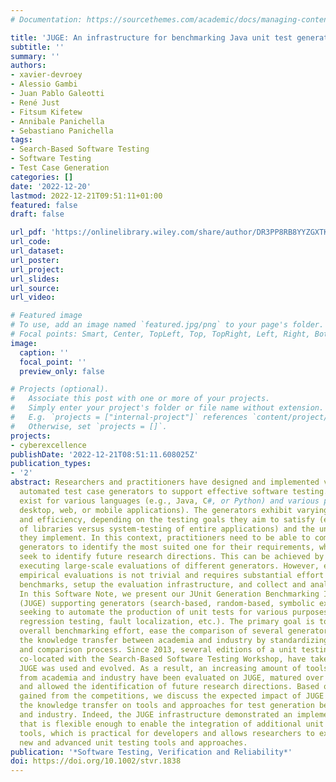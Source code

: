 ```yaml
---
# Documentation: https://sourcethemes.com/academic/docs/managing-content/

title: 'JUGE: An infrastructure for benchmarking Java unit test generators'
subtitle: ''
summary: ''
authors:
- xavier-devroey
- Alessio Gambi
- Juan Pablo Galeotti
- René Just
- Fitsum Kifetew
- Annibale Panichella
- Sebastiano Panichella
tags:
- Search-Based Software Testing
- Software Testing
- Test Case Generation
categories: []
date: '2022-12-20'
lastmod: 2022-12-21T09:51:11+01:00
featured: false
draft: false

url_pdf: 'https://onlinelibrary.wiley.com/share/author/DR3PP8RB8YYZGXTKR4AY?target=10.1002/stvr.1838'
url_code:
url_dataset:
url_poster:
url_project:
url_slides:
url_source:
url_video: 

# Featured image
# To use, add an image named `featured.jpg/png` to your page's folder.
# Focal points: Smart, Center, TopLeft, Top, TopRight, Left, Right, BottomLeft, Bottom, BottomRight.
image:
  caption: ''
  focal_point: ''
  preview_only: false

# Projects (optional).
#   Associate this post with one or more of your projects.
#   Simply enter your project's folder or file name without extension.
#   E.g. `projects = ["internal-project"]` references `content/project/deep-learning/index.md`.
#   Otherwise, set `projects = []`.
projects:
- cyberexcellence
publishDate: '2022-12-21T08:51:11.608025Z'
publication_types:
- '2'
abstract: Researchers and practitioners have designed and implemented various
  automated test case generators to support effective software testing. Such generators
  exist for various languages (e.g., Java, C#, or Python) and various platforms (e.g.,
  desktop, web, or mobile applications). The generators exhibit varying effectiveness
  and efficiency, depending on the testing goals they aim to satisfy (e.g., unit-testing
  of libraries versus system-testing of entire applications) and the underlying techniques
  they implement. In this context, practitioners need to be able to compare different
  generators to identify the most suited one for their requirements, while researchers
  seek to identify future research directions. This can be achieved by systematically
  executing large-scale evaluations of different generators. However, executing such
  empirical evaluations is not trivial and requires substantial effort to select appropriate
  benchmarks, setup the evaluation infrastructure, and collect and analyse the results.
  In this Software Note, we present our JUnit Generation Benchmarking Infrastructure
  (JUGE) supporting generators (search-based, random-based, symbolic execution, etc.)
  seeking to automate the production of unit tests for various purposes (validation,
  regression testing, fault localization, etc.). The primary goal is to reduce the
  overall benchmarking effort, ease the comparison of several generators, and enhance
  the knowledge transfer between academia and industry by standardizing the evaluation
  and comparison process. Since 2013, several editions of a unit testing tool competition,
  co-located with the Search-Based Software Testing Workshop, have taken place where
  JUGE was used and evolved. As a result, an increasing amount of tools (over 10)
  from academia and industry have been evaluated on JUGE, matured over the years,
  and allowed the identification of future research directions. Based on the experience
  gained from the competitions, we discuss the expected impact of JUGE in improving
  the knowledge transfer on tools and approaches for test generation between academia
  and industry. Indeed, the JUGE infrastructure demonstrated an implementation design
  that is flexible enough to enable the integration of additional unit test generation
  tools, which is practical for developers and allows researchers to experiment with
  new and advanced unit testing tools and approaches.
publication: '*Software Testing, Verification and Reliability*'
doi: https://doi.org/10.1002/stvr.1838
---
```


